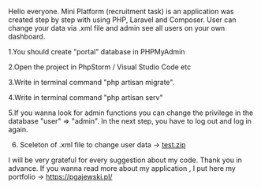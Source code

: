 Hello everyone. Mini Platform (recruitment task) is an application was created step by step with using PHP, Laravel and Composer. User can change your data via .xml file and admin see all users on your own dashboard.

1.You should create "portal" database in PHPMyAdmin

2.Open the project in PhpStorm / Visual Studio Code etc

3.Write in terminal command "php artisan migrate". 

4.Write in terminal command "php artisan serv"

5.If you wanna look for admin functions you can change the privilege in the database "user" => "admin". In the next step, you have to log out and log in again.

6. Sceleton of .xml file to change user data -> [test.zip](https://github.com/PatrykGajewski99/TrimTab/files/9723547/test.zip)


I will be very grateful for every suggestion about my code. Thank you in advance. If you wanna read more about my application , I put here my portfolio -> https://pgajewski.pl/
